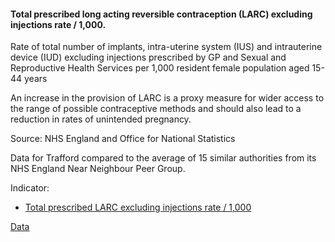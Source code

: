 #### Total prescribed long acting reversible contraception (LARC) excluding injections rate / 1,000.

Rate of total number of implants, intra-uterine system (IUS) and intrauterine device (IUD) excluding injections prescribed by GP and Sexual and Reproductive Health Services per 1,000 resident female population aged 15-44 years

An increase in the provision of LARC is a proxy measure for wider access to the range of possible contraceptive methods and should also lead to a reduction in rates of unintended pregnancy.

Source: NHS England and Office for National Statistics

Data for Trafford compared to the average of 15 similar authorities from its NHS England Near Neighbour Peer Group.

Indicator:

* <a href="https://fingertips.phe.org.uk/search/92254#page/6/gid" target="_blank"> Total prescribed LARC excluding injections rate / 1,000 </a>

<a href="https://www.trafforddatalab.io/trafford_themes/data/health/contraception_larc.csv" aria-label="Download the data" class="downloadButton" target="_blank" download>Data <span class="fas fa-download"></span></a>